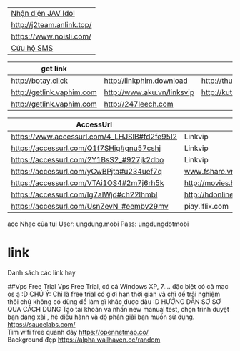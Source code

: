 |   |
|---|
[Nhận diện JAV Idol](http://jav-idol.toidicodedao.com/) |
http://j2team.anlink.top/ |
https://www.noisli.com/ |
[Cứu hộ SMS](https://www.facebook.com/C%E1%BB%A9u-H%E1%BB%99-SMS-384758608549291) |


|get link |   |   |   |
|---------|---|---|---|
http://botay.click | http://linkphim.download | http://thuthuatviet.vn/fshare |http://247leech.com | 
http://getlink.vaphim.com | http://www.aku.vn/linksvip | http://kuteteen.tv | http://www.aku.vn/linksvip | 
http://getlink.vaphim.com |http://247leech.com |

|AccessUrl|   |
|---------|---|
https://www.accessurl.com/4_LHJSlB#fd2fe95l2 | Linkvip|
https://accessurl.com/Q1f7SHig#gnu57cshj | Linkvip|
https://accessurl.com/2Y1BsS2_#927jk2dbo | Linkvip |
https://accessurl.com/yCwBPjta#u234uef7q | www.fshare.vn |
https://accessurl.com/VTAi1OS4#2m7j6rh5k | http://movies.hdviet.com/|
https://accessurl.com/Ig7aIWjd#ch22lhmbl | http://hdonline.vn/|
https://accessurl.com/UsnZevN_#eembv29mv | piay.iflix.com |
acc 
Nhạc của tui
User: ungdung.mobi
Pass: ungdungdotmobi
# link
Danh sách các link hay<br/>

##Vps Free Trial
Vps Free Trial, có cả Windows XP, 7.... đặc biệt có cả mac os ạ :D
CHÚ Ý: Chỉ là free trial có giới hạn thời gian và chỉ để trải nghiệm thôi chứ không có dùng để làm gì khác được đâu :D 
HƯỚNG DẪN SƠ SƠ QUA CÁCH DÙNG
Tạo tài khoản và nhấn new manual test, chọn trình duyệt bạn đang xài , hệ điều hành và độ phân giải bạn muốn sử dụng.<br/>
https://saucelabs.com/ <br>
Tìm wifi free quanh đây https://opennetmap.co/ <br>
Background đẹp https://alpha.wallhaven.cc/random <br>
